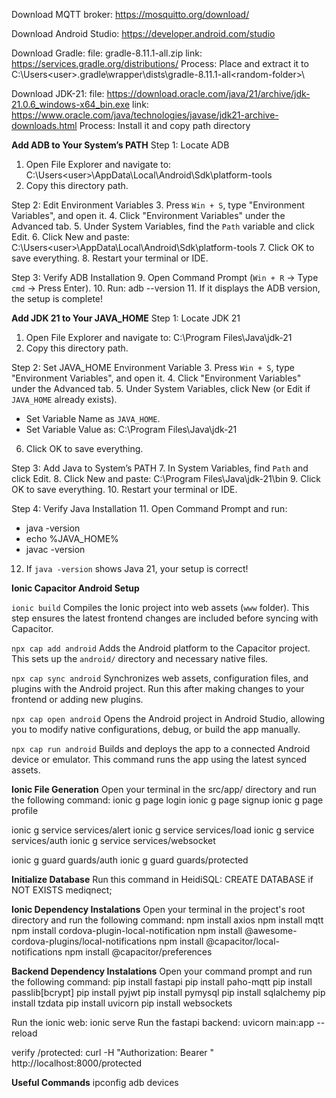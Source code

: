 Download MQTT broker:
https://mosquitto.org/download/

Download Android Studio:
https://developer.android.com/studio

Download Gradle:
file:  gradle-8.11.1-all.zip
link: https://services.gradle.org/distributions/
Process: Place and extract it to C:\Users\<user>\.gradle\wrapper\dists\gradle-8.11.1-all\<random-folder>\

Download JDK-21:
file: https://download.oracle.com/java/21/archive/jdk-21.0.6_windows-x64_bin.exe
link: https://www.oracle.com/java/technologies/javase/jdk21-archive-downloads.html
Process: Install it and copy path directory

**Add ADB to Your System’s PATH**
Step 1: Locate ADB
1. Open File Explorer and navigate to: C:\Users\<user>\AppData\Local\Android\Sdk\platform-tools
2. Copy this directory path.

Step 2: Edit Environment Variables
3. Press `Win + S`, type "Environment Variables", and open it.
4. Click "Environment Variables" under the Advanced tab.
5. Under System Variables, find the `Path` variable and click Edit.
6. Click New and paste: C:\Users\<user>\AppData\Local\Android\Sdk\platform-tools
7. Click OK to save everything.
8. Restart your terminal or IDE.

Step 3: Verify ADB Installation
9. Open Command Prompt (`Win + R` → Type `cmd` → Press Enter).
10. Run: adb --version
11. If it displays the ADB version, the setup is complete!

**Add JDK 21 to Your JAVA_HOME**
Step 1: Locate JDK 21
1. Open File Explorer and navigate to: C:\Program Files\Java\jdk-21
2. Copy this directory path.

Step 2: Set JAVA_HOME Environment Variable
3. Press `Win + S`, type "Environment Variables", and open it.
4. Click "Environment Variables" under the Advanced tab.
5. Under System Variables, click New (or Edit if `JAVA_HOME` already exists).
   - Set Variable Name as `JAVA_HOME`.
   - Set Variable Value as: C:\Program Files\Java\jdk-21
6. Click OK to save everything.

Step 3: Add Java to System’s PATH
7. In System Variables, find `Path` and click Edit.
8. Click New and paste: C:\Program Files\Java\jdk-21\bin
9. Click OK to save everything.
10. Restart your terminal or IDE.

Step 4: Verify Java Installation
11. Open Command Prompt and run:
   - java -version
   - echo %JAVA_HOME%
   - javac -version
12. If `java -version` shows Java 21, your setup is correct!

**Ionic Capacitor Android Setup**

`ionic build`
Compiles the Ionic project into web assets (`www` folder). This step ensures the latest frontend changes are included before syncing with Capacitor.

`npx cap add android`
Adds the Android platform to the Capacitor project. This sets up the `android/` directory and necessary native files.

`npx cap sync android`
Synchronizes web assets, configuration files, and plugins with the Android project. Run this after making changes to your frontend or adding new plugins.

`npx cap open android`
Opens the Android project in Android Studio, allowing you to modify native configurations, debug, or build the app manually.

`npx cap run android`
Builds and deploys the app to a connected Android device or emulator. This command runs the app using the latest synced assets.

**Ionic File Generation**
Open your terminal in the src/app/ directory and run the following command:
ionic g page login
ionic g page signup
ionic g page profile

ionic g service services/alert
ionic g service services/load
ionic g service services/auth
ionic g service services/websocket

ionic g guard guards/auth
ionic g guard guards/protected

**Initialize Database**
Run this command in HeidiSQL: CREATE DATABASE if NOT EXISTS mediqnect;

**Ionic Dependency Instalations**
Open your terminal in the project's root directory and run the following command:
npm install axios
npm install mqtt
npm install cordova-plugin-local-notification
npm install @awesome-cordova-plugins/local-notifications
npm install @capacitor/local-notifications
npm install @capacitor/preferences

**Backend Dependency Instalations**
Open your command prompt and run the following command:
pip install fastapi
pip install paho-mqtt
pip install passlib[bcrypt]
pip install pyjwt
pip install pymysql
pip install sqlalchemy
pip install tzdata
pip install uvicorn
pip install websockets

Run the ionic web: ionic serve
Run the fastapi backend: uvicorn main:app --reload

verify /protected: curl -H "Authorization: Bearer <your-token>" http://localhost:8000/protected

**Useful Commands**
ipconfig
adb devices
